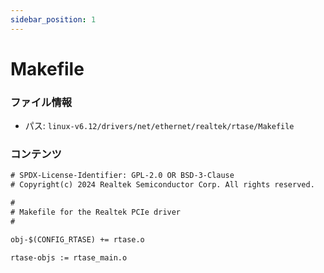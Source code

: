 ```yaml
---
sidebar_position: 1
---
```

# Makefile

### ファイル情報

- パス: `linux-v6.12/drivers/net/ethernet/realtek/rtase/Makefile`

### コンテンツ

```txt
# SPDX-License-Identifier: GPL-2.0 OR BSD-3-Clause
# Copyright(c) 2024 Realtek Semiconductor Corp. All rights reserved.

#
# Makefile for the Realtek PCIe driver
#

obj-$(CONFIG_RTASE) += rtase.o

rtase-objs := rtase_main.o

```
